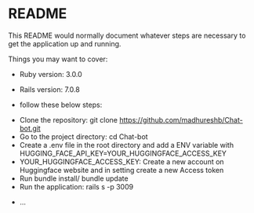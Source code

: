 # README

This README would normally document whatever steps are necessary to get the
application up and running.

Things you may want to cover:

* Ruby version: 3.0.0

* Rails version: 7.0.8

* follow these below steps:

- Clone the repository: git clone https://github.com/madhureshb/Chat-bot.git
- Go to the project directory: cd Chat-bot
- Create a .env file in the root directory and add a ENV variable with         HUGGING_FACE_API_KEY=YOUR_HUGGINGFACE_ACCESS_KEY
- YOUR_HUGGINGFACE_ACCESS_KEY: Create a new account on Huggingface website and in setting create a new Access token
- Run bundle install/ bundle update
- Run the application: rails s -p 3009

* ...

